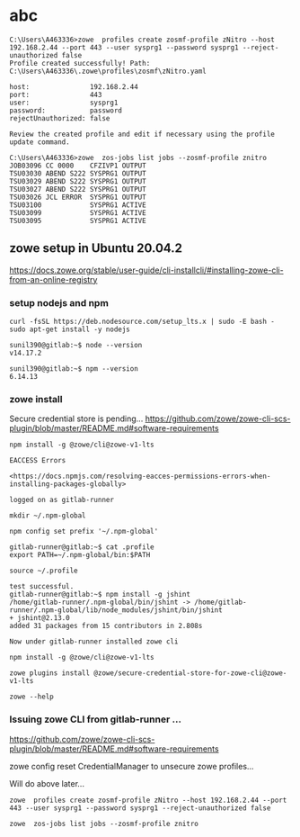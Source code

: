 # abc

```jcl
C:\Users\A463336>zowe  profiles create zosmf-profile zNitro --host 192.168.2.44 --port 443 --user sysprg1 --password sysprg1 --reject-unauthorized false
Profile created successfully! Path:
C:\Users\A463336\.zowe\profiles\zosmf\zNitro.yaml

host:               192.168.2.44
port:               443
user:               sysprg1
password:           password
rejectUnauthorized: false

Review the created profile and edit if necessary using the profile update command.

C:\Users\A463336>zowe  zos-jobs list jobs --zosmf-profile znitro
JOB03096 CC 0000    CFZIVP1 OUTPUT
TSU03030 ABEND S222 SYSPRG1 OUTPUT
TSU03029 ABEND S222 SYSPRG1 OUTPUT
TSU03027 ABEND S222 SYSPRG1 OUTPUT
TSU03026 JCL ERROR  SYSPRG1 OUTPUT
TSU03100            SYSPRG1 ACTIVE
TSU03099            SYSPRG1 ACTIVE
TSU03095            SYSPRG1 ACTIVE

```

## zowe setup in Ubuntu 20.04.2

<https://docs.zowe.org/stable/user-guide/cli-installcli/#installing-zowe-cli-from-an-online-registry>

### setup nodejs and npm

```shell
curl -fsSL https://deb.nodesource.com/setup_lts.x | sudo -E bash -
sudo apt-get install -y nodejs

sunil390@gitlab:~$ node --version
v14.17.2

sunil390@gitlab:~$ npm --version
6.14.13
```

### zowe install
Secure credential store is pending...
<https://github.com/zowe/zowe-cli-scs-plugin/blob/master/README.md#software-requirements>

```
npm install -g @zowe/cli@zowe-v1-lts

EACCESS Errors

<https://docs.npmjs.com/resolving-eacces-permissions-errors-when-installing-packages-globally>

logged on as gitlab-runner

mkdir ~/.npm-global

npm config set prefix '~/.npm-global'

gitlab-runner@gitlab:~$ cat .profile
export PATH=~/.npm-global/bin:$PATH

source ~/.profile

test successful.
gitlab-runner@gitlab:~$ npm install -g jshint
/home/gitlab-runner/.npm-global/bin/jshint -> /home/gitlab-runner/.npm-global/lib/node_modules/jshint/bin/jshint
+ jshint@2.13.0
added 31 packages from 15 contributors in 2.808s

Now under gitlab-runner installed zowe cli

npm install -g @zowe/cli@zowe-v1-lts

zowe plugins install @zowe/secure-credential-store-for-zowe-cli@zowe-v1-lts

zowe --help
```

### Issuing zowe CLI from gitlab-runner ...

https://github.com/zowe/zowe-cli-scs-plugin/blob/master/README.md#software-requirements

zowe config reset CredentialManager to unsecure zowe profiles...

Will do above later...
```shell
zowe  profiles create zosmf-profile zNitro --host 192.168.2.44 --port 443 --user sysprg1 --password sysprg1 --reject-unauthorized false

zowe  zos-jobs list jobs --zosmf-profile znitro

```
